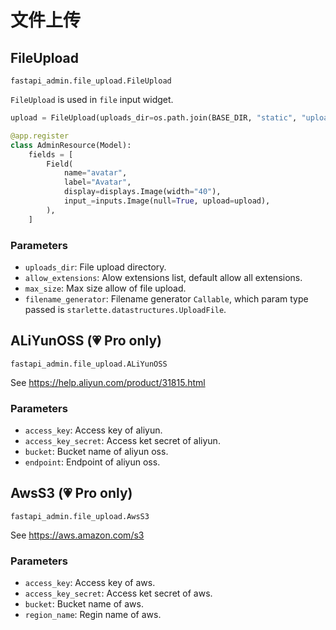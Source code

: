 # 文件上传

## FileUpload

`fastapi_admin.file_upload.FileUpload`

`FileUpload` is used in `file` input widget.

```python
upload = FileUpload(uploads_dir=os.path.join(BASE_DIR, "static", "uploads"))

@app.register
class AdminResource(Model):
    fields = [
        Field(
            name="avatar",
            label="Avatar",
            display=displays.Image(width="40"),
            input_=inputs.Image(null=True, upload=upload),
        ),
    ]
```

### Parameters

- `uploads_dir`: File upload directory.
- `allow_extensions`: Alow extensions list, default allow all extensions.
- `max_size`: Max size allow of file upload.
- `filename_generator`: Filename generator `Callable`, which param type passed is `starlette.datastructures.UploadFile`.

## ALiYunOSS (💗 Pro only)

`fastapi_admin.file_upload.ALiYunOSS`

See <https://help.aliyun.com/product/31815.html>

### Parameters

- `access_key`: Access key of aliyun.
- `access_key_secret`: Access ket secret of aliyun.
- `bucket`: Bucket name of aliyun oss.
- `endpoint`: Endpoint of aliyun oss.

## AwsS3 (💗 Pro only)

`fastapi_admin.file_upload.AwsS3`

See <https://aws.amazon.com/s3>

### Parameters

- `access_key`: Access key of aws.
- `access_key_secret`: Access ket secret of aws.
- `bucket`: Bucket name of aws.
- `region_name`: Regin name of aws.

